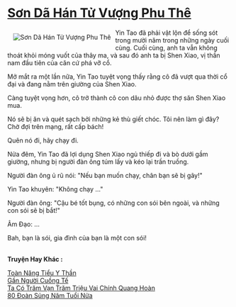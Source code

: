 <a href="https://truyentiki.com/son-da-han-tu-vuong-phu-the.33559/" title="Sơn Dã Hán Tử Vượng Phu Thê"><h1>Sơn Dã Hán Tử Vượng Phu Thê</h1></a><div style="display:table"><img align="right" style="float: left; padding: 10px;" src="https://truyentiki.com/a/img/str/src/33559.jpg" alt="Sơn Dã Hán Tử Vượng Phu Thê">Yin Tao đã phải vật lộn để sống sót trong mười năm trong những ngày cuối cùng. Cuối cùng, anh ta vẫn không thoát khỏi móng vuốt của thây ma, và sau đó anh ta bị Shen Xiao, vị thần nam đầu tiên của căn cứ phá vỡ cổ. <p></p> Mở mắt ra một lần nữa, Yin Tao tuyệt vọng thấy rằng cô đã vượt qua thời cổ đại và đang nằm trên giường của Shen Xiao. <p></p> Càng tuyệt vọng hơn, cô trở thành cô con dâu nhỏ được thợ săn Shen Xiao mua. <p></p> Nó sẽ bị ăn và quét sạch bởi những kẻ thù giết chóc. Tôi nên làm gì đây? Chờ đợi trên mạng, rất cấp bách! <p></p> Quên nó đi, hãy chạy đi. <p></p> Nửa đêm, Yin Tao đã lợi dụng Shen Xiao ngủ thiếp đi và bò dưới gầm giường, nhưng bị người đàn ông túm lấy và kéo lại trần truồng. <p></p> Người đàn ông ủ rũ nói: "Nếu bạn muốn chạy, chân bạn sẽ bị gãy!" <p></p> Yin Tao khuyên: "Không chạy ..." <p></p> Người đàn ông: "Cậu bé tốt bụng, có những con sói bên ngoài, và những con sói sẽ bị bắt!" <p></p> Âm Đạo: ... <p></p> Bah, bạn là sói, gia đình của bạn là một con sói!</div><p><br><b>Truyện Hay Khác :</b></p><a href="https://truyentiki.com/toan-nang-tieu-y-than.33558/" alt="Toàn Năng Tiểu Y Thần">Toàn Năng Tiểu Y Thần</a><br/><a href="https://truyentiki.wordpress.com/2020/06/08/gan-nguoi-cuong-te/" alt="Gần Người Cuồng Tế">Gần Người Cuồng Tế</a><br/><a href="https://github.com/nownovels/top500/tree/master/truyenhay/33742/" alt="Ta Có Trăm Vạn Trăm Triệu Vai Chính Quang Hoàn">Ta Có Trăm Vạn Trăm Triệu Vai Chính Quang Hoàn</a><br/><a href="https://truyentiki.wordpress.com/2020/06/08/80-doan-sung-nam-tuoi-nua/" alt="80 Đoàn Sủng Năm Tuổi Nửa">80 Đoàn Sủng Năm Tuổi Nửa</a><br/>